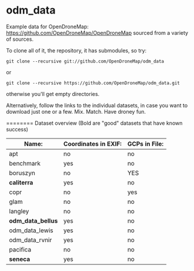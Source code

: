 odm_data
========

Example data for OpenDroneMap: https://github.com/OpenDroneMap/OpenDroneMap sourced from a variety of sources.

To clone all of it, the repository, it has submodules, so try:

```git clone --recursive git://github.com/OpenDroneMap/odm_data```

or

```git clone --recursive https://github.com/OpenDroneMap/odm_data.git```

otherwise you'll get empty directories.

Alternatively, follow the links to the individual datasets, in case you want to download just one or a few. Mix. Match. Have droney fun.

========
Dataset overview (Bold are "good" datasets that have known success)

Name: | Coordinates in EXIF: | GCPs in File:
------|----------------------|---------------
apt | no | no
benchmark | yes | no
boruszyn | no | YES
**caliterra** | yes | no
copr | no | yes
glam | no | no
langley | no | no
**odm_data_bellus** | yes | no
odm_data_lewis | yes | no
odm_data_rvnir | yes | no
pacifica | no | no
**seneca** | yes | no

